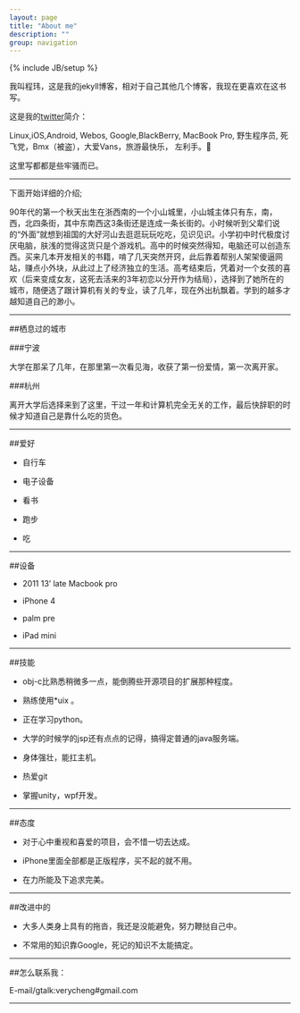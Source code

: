 ```yaml
---
layout: page
title: "About me"
description: ""
group: navigation
---
```

{% include JB/setup %}

我叫程玮，这是我的jekyll博客，相对于自己其他几个博客，我现在更喜欢在这书写。

这是我的[twitter](http://twitter.com/scwer)简介：

Linux,iOS,Android, Webos, Google,BlackBerry, MacBook Pro, 野生程序员, 死飞党，Bmx（被盗），大爱Vans，旅游最快乐， 左利手。

这里写都都是些牢骚而已。

------

下面开始详细的介绍;

90年代的第一个秋天出生在浙西南的一个小山城里，小山城主体只有东，南，西，北四条街，其中东南西这3条街还是连成一条长街的。小时候听到父辈们说的“外面”就想到祖国的大好河山去逛逛玩玩吃吃，见识见识。小学初中时代极度讨厌电脑，肤浅的觉得这货只是个游戏机。高中的时候突然得知，电脑还可以创造东西。买来几本开发相关的书籍，啃了几天突然开窍，此后靠着帮别人架架傻逼网站，赚点小外块，从此过上了经济独立的生活。高考结束后，凭着对一个女孩的喜欢（后来变成女友，这死去活来的3年初恋以分开作为结局），选择到了她所在的城市，随便选了跟计算机有关的专业，读了几年，现在外出杭飘着。学到的越多才越知道自己的渺小。


-----

##栖息过的城市


###宁波


大学在那呆了几年，在那里第一次看见海，收获了第一份爱情，第一次离开家。


###杭州


离开大学后选择来到了这里，干过一年和计算机完全无关的工作，最后快辞职的时候才知道自己是靠什么吃的货色。

-----

##爱好

- 自行车

- 电子设备

- 看书

- 跑步

- 吃

----

##设备

- 2011 13’ late Macbook pro

- iPhone 4

- palm pre

- iPad mini


-----


##技能

- obj-c比熟悉稍微多一点，能倒腾些开源项目的扩展那种程度。

- 熟练使用*uix 。

- 正在学习python。

- 大学的时候学的jsp还有点点的记得，搞得定普通的java服务端。

- 身体强壮，能扛主机。

- 热爱git

- 掌握unity，wpf开发。


------

##态度

- 对于心中重视和喜爱的项目，会不惜一切去达成。 

- iPhone里面全部都是正版程序，买不起的就不用。

- 在力所能及下追求完美。

------
##改进中的

- 大多人类身上具有的拖沓，我还是没能避免，努力鞭挞自己中。

- 不常用的知识靠Google，死记的知识不太能搞定。

-----
##怎么联系我：

E-mail/gtalk:verycheng#gmail.com

-----
